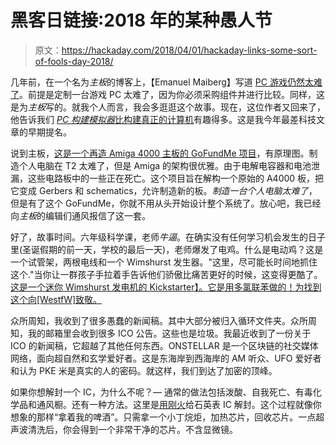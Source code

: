 # 黑客日链接:2018 年的某种愚人节

> 原文：<https://hackaday.com/2018/04/01/hackaday-links-some-sort-of-fools-day-2018/>

几年前，在一个名为*主板*的博客上，【Emanuel Maiberg】写道 [PC 游戏仍然太难了](https://motherboard.vice.com/en_us/article/kb7g8w/pc-gaming-is-still-way-too-hard)。前提是定制一台游戏 PC 太难了，因为你必须采购组件并进行比较。同样，这是为*主板*写的。就我个人而言，我会多逛逛这个故事。现在，这位作者又回来了，他告诉我们 [*PC 构建模拟器*比构建真正的计算机](https://motherboard.vice.com/en_us/article/wj7jqb/pc-building-simulator-review)有趣得多。这是我今年最差科技文章的早期提名。

说到主板，[这是一个再造 Amiga 4000 主板的 GoFundMe 项目](https://www.gofundme.com/amiga-4000-replica-with-schematics)，有原理图。制造个人电脑在 T2 太难了，但是 Amiga 的架构很优雅。由于电解电容器和电池泄漏，这些电路板中的一些正在死亡。这个项目旨在解构一个原始的 A4000 板，把它变成 Gerbers 和 schematics，允许制造新的板。*制造一台个人电脑太难了*，但是有了这个 GoFundMe，你就不用从头开始设计整个系统了。放心吧，我已经向*主板*的编辑们通风报信了这一套。

好了，故事时间。六年级科学课，老师*牛逼*。在确实没有任何学习机会发生的日子里(圣诞假期的前一天，学校的最后一天)，老师爆发了电鸡。什么是电动鸡？这是一个试管架，两根电线和一个 Wimshurst 发生器。"这里，尽可能长时间地抓住这个."当你让一群孩子手拉着手告诉他们骄傲比痛苦更好的时候，这变得更酷了。[这是一个迷你 Wimshurst 发电机的 Kickstarter】。它是用多氯联苯做的！为找到这个向[WestfW]致敬。](https://www.kickstarter.com/projects/266345803/sparkit-miniature-electrostatic-generator)

众所周知，我收到了很多愚蠢的新闻稿。其中大部分被归入循环文件夹。众所周知，我的邮箱里会收到很多 ICO 公告。这些也是垃圾。我最近收到了一份关于 ICO 的新闻稿，它超越了其他任何东西。ONSTELLAR 是一个区块链的社交媒体网络，面向超自然和玄学爱好者。这是东海岸到西海岸的 AM 听众、UFO 爱好者和认为 PKE 米是真实的人的密码。就这样，我们到达了加密的顶峰。

如果你想解封一个 IC，为什么不呢？— 通常的做法包括泼酸、自我死亡、有毒化学品和通风橱。还有一种方法。这里是[用刚火](https://www.youtube.com/watch?v=jxPNGlKMGYM)给石英表 IC 解封。这个过程就像你想象的那样“拿着我的啤酒”。只需拿一个小丁烷炬，加热芯片，回收芯片。一点超声波清洗后，你会得到一个非常干净的芯片。不含显微镜。